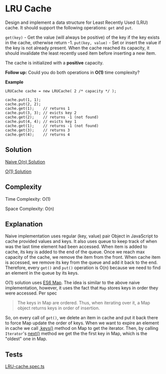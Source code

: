 # LRU Cache

Design and implement a data structure for Least Recently Used (LRU) cache. It should support the following operations: `get` and `put`.

`get(key)` - Get the value (will always be positive) of the key if the key exists in the cache, otherwise return -1.
`put(key, value)` - Set or insert the value if the key is not already present. When the cache reached its capacity, it should invalidate the least recently used item before inserting a new item.

The cache is initialized with a **positive** capacity.

**Follow up:**
Could you do both operations in **O(1)** time complexity?

**Example**

```
LRUCache cache = new LRUCache( 2 /* capacity */ );

cache.put(1, 1);
cache.put(2, 2);
cache.get(1);    // returns 1
cache.put(3, 3); // evicts key 2
cache.get(2);    // returns -1 (not found)
cache.put(4, 4); // evicts key 1
cache.get(1);    // returns -1 (not found)
cache.get(3);    // returns 3
cache.get(4);    // returns 4
```

## Solution

[Naive O(n) Solution](https://github.com/kutyepov/LeetCode30DayCodingChallenge/blob/e1064db125dabde49ebaf39c82ffcc4a722a0d9d/src/day24/LRU-cache.ts)

[O(1) Solution](https://github.com/kutyepov/LeetCode30DayCodingChallenge/blob/master/src/day24/LRU-cache.ts)

## Complexity

Time Complexity: O(1)

Space Complexity: O(n)

## Explanation

Naive implementation uses regular (key, value) pair Object in JavaScript to cache provided values and keys. It also uses queue to keep track of when was the last time element had been accessed. When item is added to cache, its key is added to the end of the queue. Once we reach max capacity of the cache, we remove the item from the front. When cache item is accessed, we remove its key from the queue and add it back to the end. Therefore, every `get()` and `put()` operation is O(n) because we need to find an element in the queue by its keys.

O(1) solution uses [ES6 Map](https://developer.mozilla.org/en-US/docs/Web/JavaScript/Reference/Global_Objects/Map). The idea is similar to the above naive implementation, however, it uses the fact that `Map` stores keys in order they were accessed. Per spec

> The keys in Map are ordered. Thus, when iterating over it, a Map object returns keys in order of insertion.

So, on every call of `get()`, we delete an item in cache and put it back there to force Map update the order of keys.
When we want to expire an element in cache we call [.keys()](https://developer.mozilla.org/en-US/docs/Web/JavaScript/Reference/Global_Objects/Map/keys) method on Map to get the iterator. Then, by calling `Iterator`'s [next()](https://developer.mozilla.org/en-US/docs/Web/JavaScript/Guide/Iterators_and_Generators) method we get the the first key in Map, which is the "oldest" one in Map.

## Tests

[LRU-cache.spec.ts](https://github.com/kutyepov/LeetCode30DayCodingChallenge/blob/master/src/day24/LRU-cache.spec.ts)
